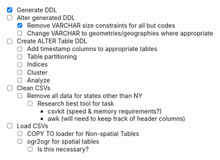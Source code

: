- [x] Generate DDL
- [ ] Alter generated DDL
  - [x] Remove VARCHAR size constraints for all but codes
  - [ ] Change VARCHAR to geometries/geographies where appropriate

- [ ] Create ALTER Table DDL
  - [ ] Add timestamp columns to appropriate tables
  - [ ] Table partitioning
  - [ ] Indices
  - [ ] Cluster
  - [ ] Analyze

- [ ] Clean CSVs
  - [ ] Remove all data for states other than NY
    - [ ] Research best tool for task
      - csvkit (speed & memory requirements?)
      - awk (will need to keep track of header columns)

- [ ] Load CSVs
  - [ ] COPY TO loader for Non-spatial Tables
  - [ ] ogr2ogr for spatial tables
    - [ ] Is this necessary?
